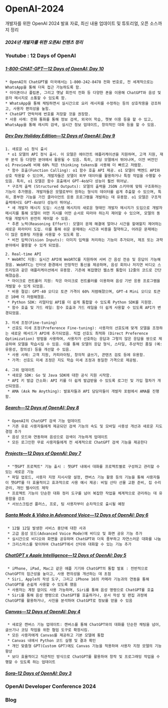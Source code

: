 # OpenAI-2024
개발자를 위한 OpenAI 2024 발표 자료, 최신 내용 업데이트 및 튜토리얼, 오픈 소스까지 정리

##### 2024년 개발자를 위한 오픈AI 컨텐츠 정리 #####

### Youtube : 12 Days of OpenAI ####

##### []() #####



##### [1-800-CHAT-GPT—12 Days of OpenAI: Day 10](https://www.youtube.com/watch?v=LWa6OHeNK3s) #####

    * OpenAI의 ChatGPT를 미국에서는 1-800-242-8478 전화 번호로, 전 세계적으로는 WhatsApp을 통해 더욱 접근 가능하도록 함.
    * 아이폰이나 플립폰, 그리고 옛날 회전석 전화 등 다양한 폰을 이용해 ChatGPT와 음성 및 문자 메시지로 소통할 수 있도록 함.
    * WhatsApp을 통해 채팅하면서 실시간으로 요리 레시피를 수정하는 등의 상호작용을 강조하고, 사용자 편의성을 높힘.
    * ChatGPT 연락처에 번호를 저장할 것을 권장함.
    * 사용 사례: 전화 통화를 통해 정보 검색, 외국어 학습, 챗봇 이용 등을 할 수 있고, WhatsApp을 통해 레시피 검색, 실시간 정보 업데이트, 창의적인 대화 등을 할 수 있음.
    
##### [Dev Day Holiday Edition—12 Days of OpenAI: Day 9](https://www.youtube.com/watch?v=14leJ1fg4Pw) #####

    1. 새로운 o1 정식 출시
     * o1 모델의 API 정식 출시. 이 모델은 에이전트 애플리케이션을 지원하며, 고객 지원, 재무 분석 등 다양한 분야에서 활용될 수 있음. 특히, 코딩 모델에서 뛰어나며, 이전 버전인 o1 Preview에 비해 60% 적은 thinking tokens을 사용해 더 빠르고 저렴함.
     * 함수 호출(Function Calling): o1 함수 호출 API 제공. o1 모델이 백엔드 API와 상호 작용할 수 있으며, 개발자들은 모델이 외부 데이터를 활용하거나 특정 작업을 수행할 수 있음. 특히, o1 모델은 함수 호출에서 GPT-4o보다 성능이 훨씬 뛰어남.
     * 구조적 출력 (Structured Outputs): 모델의 출력을 JSON 스키마에 맞춰 구조화하는 기능이 추가했음. 개발자들은 모델로부터 원하는 형식의 데이터를 쉽게 추출할 수 있으며, 특히, 풍부한 기능을 가진 클라이언트 응용 프로그램을 개발하는 데 유용함. o1 모델은 구조적 출력에서도 GPT-4o보다 성능이 뛰어남.
     * 새 개발자 메시지 도입: 시스템 메시지의 새로운 형태인 개발자 메시지가 도입으로 개발자 메시지를 통해 모델이 어떤 지시를 어떤 순서로 따라야 하는지 제어할 수 있으며, 모델의 동작을 개발자가 완전히 제어할 수 있음.
     * 추론 노력(Reasoning Effort): 모델이 문제 해결에 얼마나 시간을 할애할지 제어하는 새로운 파라미터 도입. 이를 통해 쉬운 문제에는 시간과 비용을 절약하고, 어려운 문제에는 더 많은 컴퓨팅 자원을 사용할 수 있도록 함.
     * 비전 입력(Vision Inputs): 이미지 입력을 처리하는 기능이 추가되어, 제조 또는 과학 분야에서 활용할 수 있게 되었음.
     
    2. Real-time API
     * WebRTC 지원: 실시간 API에 WebRTC를 지원하여 서버 간 음성 전송 및 응답이 가능해졌음. WebRTC는 인터넷 환경에서 안정적인 통신을 제공하며, 음성 회의나 저지연 비디오 스트리밍과 같은 애플리케이션에서 유용함. 기존에 복잡했던 웹소켓 통합이 12줄의 코드로 간단해졌습음. 
     * 마이크로 컨트롤러 지원: 작은 마이크로 컨트롤러를 이용하여 음성 기반 응용 프로그램을 개발할 수 있게 되었음. 
     * 비용 절감: GPT-40 오디오 토큰 가격이 60% 저렴해졌으며, GPT-4 Mini 오디오 토큰은 10배 더 저렴해졌음. 
     * Python SDK: 리얼타임 API를 더 쉽게 통합할 수 있도록 Python SDK를 지원함.
     * 함수 호출 및 가드 레일: 함수 호출과 가드 레일을 더 쉽게 사용할 수 있도록 API가 변경되었움. 
     
    3. 미세 조정(Fine-tuning)
     * 선호도 미세 조정(Preference Fine-tuning): 사용자의 선호도에 맞게 모델을 조정하는 새로운 메서드가 API에 추가되었음. 직접 선호도 최적화 (Direct Preference Optimization) 방법을 사용하여, 사용자가 선호하는 응답과 그렇지 않은 응답을 쌍으로 제공하여 모델을 학습시킬 수 있음. 이를 통해 모델의 응답 형식, 스타일, 추상적인 품질 (예: 유용성, 창의성) 등을 개선할 수 있음.
     * 사용 사례: 고객 지원, 카피라이팅, 창의적 글쓰기, 콘텐츠 검토 등에 유용함.
     * 가격: 선호도 미세 조정은 지도 학습 미세 조정과 동일한 가격으로 제공됨. 
     
    4. 그외 업데이트   
     * 새로운 SDK: Go 및 Java SDK에 대한 공식 지원 시작함. 
     * API 키 발급 간소화: API 키를 더 쉽게 발급받을 수 있도록 로그인 및 가입 절차가 개선되었음. 
     * AMA (Ask Me Anything): 발표자들과 API 담당자들이 개발자 포럼에서 AMA를 진행함. 
     
##### [Search—12 Days of OpenAI: Day 8](https://www.youtube.com/watch?v=OzgNJJ2ErEE) #####

     * OpenAI의 ChatGPT 검색 기능 업데이트 
     * 기존 유료 사용자들에게 제공되던 검색 기능의 속도 및 모바일 사용성 개선과 새로운 지도 경험 추가
     * 음성 모드와 연동하여 음성으로 검색이 가능하게 업데이트
     * 모든 로그인한 무료 사용자들에게 전 세계적으로 ChatGPT 검색 기능을 제공한다


##### [Projects—12 Days of OpenAI: Day 7](https://www.youtube.com/watch?v=OzgNJJ2ErEE) #####

     * "챗GPT 프로젝트" 기능 출시 : 챗GPT 내에서 대화를 프로젝트별로 구성하고 관리할 수 있는 새로운 기능
     * 파일 업로드, 사용자 지정 지시사항 설정, 캔버스 기능 활용 등의 기능을 통해 사용자들이 챗GPT를 더 효율적이고 효과적으로 사용 예시 제공: 비밀 산타 선물 교환 준비, 집 수리 관리, 개인 웹사이트 제작
     * 프로젝트 기능이 단순한 대화 정리 도구를 넘어 복잡한 작업을 체계적으로 관리하는 데 유용함을 강조
     * 서브스크립션 플러스, 프로, 팀 사용자부터 순차적으로 출시될 예정

##### [Santa Mode & Video in Advanced Voice—12 Days of OpenAI: Day 6](https://www.youtube.com/watch?v=NIQDnWlwYyQ) #####

     * 12월 12일 발생한 서비스 중단에 대한 사과
     * 고급 음성 모드(Advanced Voice Mode)에 비디오 및 화면 공유 기능 추가
     * 실시간으로 비디오와 화면을 공유하며 ChatGPT와 더욱 풍부하고 자연스러운 대화를 나눔
     * 크리스마스를 맞이하여 ChatGPT에서 산타와 대화할 수 있는 기능 추가 
     
##### [ChatGPT x Apple Intelligence—12 Days of OpenAI: Day 5](https://www.youtube.com/watch?v=mBhkD0iFf4w) #####

     * iPhone, iPad, Mac고 같은 애플 기기와 ChatGPT의 통합 발표 : 전반적으로 ChatGPT의 접근성을 높이고, 사용 편의성을 개선하는 데 초점
     * Siri, Apple의 작성 도구, 그리고 iPhone 16의 카메라 기능과의 연동을 통해 ChatGPT를 손쉽게 사용할 수 있도록 했음
     * 사용자는 계정 없이도 사용 가능하며, Siri를 통해 음성 명령으로 ChatGPT를 호출
     * Siri를 통해 음성 명령으로 ChatGPT를 호출하거나, 문서 작성 및 편집 과정에 ChatGPT를 활용하거나, 사진을 분석하여 ChatGPT로 정보를 얻을 수 있음

##### [Canvas—12 Days of OpenAI: Day 4](https://www.youtube.com/watch?v=qZ0ImE41pVs) #####

     * 새로운 캔버스 기능 업데이트: 캔버스를 통해 ChatGPT와의 대화를 단순한 채팅을 넘어, 글쓰기나 코딩 작업을 위한 협업 도구로 확장시킴.
     * 모든 사용자에게 Canvas를 제공하고 기본 모델에 통합
     * Canvas 내에서 Python 코드 실행 및 결과 확인
     * 개인 맞춤형 GPT(Custom GPT)에도 Canvas 기능을 적용하여 사용자 지정 모델의 기능 향상
     * 보다 효율적이고 직관적인 방식으로 ChatGPT를 활용하여 창작 및 프로그래밍 작업을 수행할 수 있도록 하는 업데이트

##### [Sora–12 Days of OpenAI: Day 3](https://www.youtube.com/watch?v=2jKVx2vyZOY) #####
##### []() #####
##### []() #####
##### []() #####
##### []() #####
##### []() #####
##### []() #####



### OpenAI Developer Conference 2024 ####


### Blog ###

